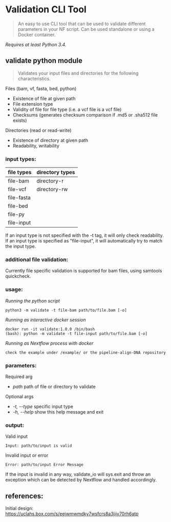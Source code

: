 # Validation CLI Tool 
> An easy to use CLI tool that can be used to validate different parameters in your NF script. Can be used standalone or using a Docker container.

_Requires at least Python 3.4._


## validate python module
> Validates your input files and directories for the following characteristics.

Files (bam, vf, fasta, bed, python)
- Existence of file at given path
- File extension type
- Validity of file for file type (i.e. a vcf file is a vcf file)
- Checksums (generates checksum comparison if .md5 or .sha512 file exists)

Directories (read or read-write)
- Existence of directory at given path
- Readability, writability

### input types:
|file types|directory types|
|----------|---------------|
|file-bam| directory-r |
|file-vcf| directory-rw |
|file-fasta|
|file-bed|
|file-py|
|file-input|

If an input type is not specified with the -t tag, it will only check readability.
If an input type is specified as "file-input", it will automatically try to match the input type.

### additional file validation:
Currently file specific validation is supported for bam files, using samtools quickcheck.

### usage:

_Running the python script_
```
python3 -m validate -t file-bam path/to/file.bam [-o]
```
_Running as interactive docker session_

```
docker run -it validate:1.0.0 /bin/bash
(bash): python -m validate -t file-input path/to/file.bam [-o]
```

_Running as Nextflow process with docker_
```
check the example under /example/ or the pipeline-align-DNA repository
```
### parameters:

Required arg
- _path_ path of file or directory to validate

Optional args
- _-t, --type_ specific input type
- _-h, --help_ show this help message and exit

### output:
Valid input
```
Input: path/to/input is valid
```
Invalid input or error
```
Error: path/to/input Error Message
```

If the input is invalid in any way, validate_io will sys.exit and throw an exception which can be detected by Nextflow and handled accordingly.

## references:
Initial design: https://uclahs.box.com/s/eejwmwmdky7wsfcrs8a3jijy70rh6atp
